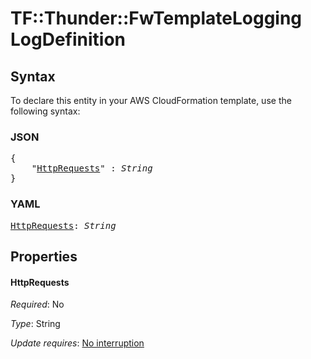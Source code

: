 # TF::Thunder::FwTemplateLogging LogDefinition

## Syntax

To declare this entity in your AWS CloudFormation template, use the following syntax:

### JSON

<pre>
{
    "<a href="#httprequests" title="HttpRequests">HttpRequests</a>" : <i>String</i>
}
</pre>

### YAML

<pre>
<a href="#httprequests" title="HttpRequests">HttpRequests</a>: <i>String</i>
</pre>

## Properties

#### HttpRequests

_Required_: No

_Type_: String

_Update requires_: [No interruption](https://docs.aws.amazon.com/AWSCloudFormation/latest/UserGuide/using-cfn-updating-stacks-update-behaviors.html#update-no-interrupt)


